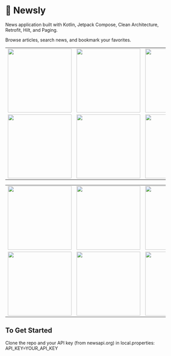 # 📰 Newsly
News application built with Kotlin, Jetpack Compose, Clean Architecture, Retrofit, Hilt, and Paging.
<p> Browse articles, search news, and bookmark your favorites.</p>
 <!-- <p align="center">
<img src="https://github.com/user-attachments/assets/a1930706-502e-4708-8c84-14f622f6cb88" width="80" height="80" />
</p> -->

<table>
  <tr>
    <td><img src="https://github.com/user-attachments/assets/f7235572-9097-4d5e-9b84-67a28dbf68b6" width="200"></td>
    <td><img src="https://github.com/user-attachments/assets/3df5bee7-1403-46de-be5a-53843c4f8db2" width="200"></td>
    <td><img src="https://github.com/user-attachments/assets/604d55c1-ff0a-4844-bc96-5d195a67e7a6" width="200"></td>
    <td><img src="https://github.com/user-attachments/assets/51ec1952-c2b2-465e-9bcc-576f113a124d" width="200"></td>
  </tr>
  <tr>
    <td><img src="https://github.com/user-attachments/assets/bdc6f2e5-169e-44a2-b89b-613df3367630" width="200"></td>
    <td><img src="https://github.com/user-attachments/assets/59a870a4-6b40-4627-ae7b-88703f545344" width="200"></td>
    <td><img src="https://github.com/user-attachments/assets/8d97923e-94e3-4609-9ba3-567ddd9bca93" width="200"></td>
    <td><img src="https://github.com/user-attachments/assets/9ad09d08-9d6a-4205-b257-03b502bbe0f4" width="200"></td>
  </tr>
</table>

<table>
  <tr>
    <td><img src="https://github.com/user-attachments/assets/5f1b36c2-d84d-4f3a-947d-d35073ab7fde" width="200"></td>
    <td><img src="https://github.com/user-attachments/assets/f1e8c8ef-3b3f-4187-8c49-2f50d7dc9908" width="200"></td>
    <td><img src="https://github.com/user-attachments/assets/9209f3b6-d125-4701-87ac-e81937edf357" width="200"></td>
    <td><img src="https://github.com/user-attachments/assets/81b1b7e0-c030-4041-abc7-781299494b5f" width="200"></td>
  </tr>
  <tr>
    <td><img src="https://github.com/user-attachments/assets/2f596b2b-6461-46f1-abe8-ef1535b3403d" width="200"></td>
    <td><img src="https://github.com/user-attachments/assets/7ddb23f4-dba1-4374-a65b-37581f5cdf0a" width="200"></td>
    <td><img src="https://github.com/user-attachments/assets/caac25f7-31ab-4862-bd16-0128e0798622" width="200"></td>
    <td><img src="https://github.com/user-attachments/assets/05931596-720a-43f7-ad9a-bf03b8d37f53" width="200"></td>
  </tr>
</table>

## To Get Started
Clone the repo and your API key (from newsapi.org) in local.properties: 
API_KEY=YOUR_API_KEY

